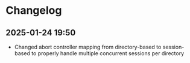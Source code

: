 # Changelog

## 2025-01-24 19:50

- Changed abort controller mapping from directory-based to session-based to properly handle multiple concurrent sessions per directory